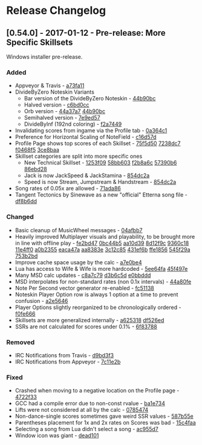 # Release Changelog


## [0.54.0] - 2017-01-12 - Pre-release: More Specific Skillsets

Windows installer pre-release.

### Added
- Appveyor & Travis - [a73fa11](../../../commit/a73fa1109c0f597d95b1e48d1cb2088d80d0b387)
- DivideByZero Noteskin Variants
  - Bar version of the DivideByZero Noteskin - [44b90bc](../../../commit/44b90bc685cbf7acc9131bb344e2ad40b73b2076)
  - Halved version - [c6bd0cc](../../../commit/c6bd0cc4202666535898088098845b0c18c81dd4)
  - Orb version - [44a37a7](../../../commit/44a37a7a511e637e51cab60ab42bc572285a52bd) [44b90bc](../../../commit/44b90bc685cbf7acc9131bb344e2ad40b73b2076)
  - Semihalved version - [7e9ed57](../../../commit/7e9ed571202008f586ef4f97c99aea3a22d9deda)
  - DivideByInf (192nd coloring) - [f2a7449](../../../commit/f2a744948c056d4d0f80ff67f0664d682c06c280)
- Invalidating scores from ingame via the Profile tab - [0a364c1](../../../commit/0a364c14d52b7863ded223c924a487bbb72d4c2d)
- Preference for Horizontal Scaling of NoteField - [c16d57d](../../../commit/c16d57dc784fcb198cb0f35e13ab0a0e8fc79065)
- Profile Page shows top scores of each Skillset - [75f5d50](../../../commit/75f5d50ad8245abfafa64babf7b41e465550ac67) [7238dc7](../../../commit/7238dc7571144f7feab2ff0a87e553b9b5e816c2) [f0468f5](../../../commit/f0468f599163de5039b6ce6f8bfe2bb90a753c3e) [3ce8baa](../../../commit/3ce8baac632f4b5cbc556b9cc9f9e8d572256bc5)
- Skillset categories are split into more specific ones
  - New Technical Skillset - [1253f09](../../../commit/1253f094c08fc77cd2422b1600c53e737c2e73c5) [58bb603](../../../commit/58bb603b0dde34184f70378acb21a2531147aeec) [f2b8a6c](../../../commit/f2b8a6c99c2574941f92724d89c6c5fd907b4a09) [57390b6](../../../commit/57390b62ab89b901e627467201412e43aabdcefd) [86ebd28](../../../commit/86ebd288474aa49d758159f0043679354d674283)
  - Jack is now JackSpeed & JackStamina - [854dc2a](../../../commit/854dc2a418691b8b10ce773d86d51fed72fff917)
  - Speed is now Stream, Jumpstream & Handstream - [854dc2a](../../../commit/854dc2a418691b8b10ce773d86d51fed72fff917)
- Song rates of 0.05x are allowed - [71ada86](../../../commit/71ada86739b8cf215fac46c744d279664b9a8b5c)
- Tangent Tectonics by Sinewave as a new "official" Etterna song file - [df8b6dd](../../../commit/df8b6dde151e05f2cdcca43db7c317f0255b31bf) 
### Changed
- Basic cleanup of MusicWheel messages - [04afbb7](../../../commit/04afbb766886e3c7342d6c5f1c91acce0ae10141)
- Heavily improved Multiplayer visuals and playability, to be brought more in line with offline play - [fe2bd47](../../../commit/fe2bd473784f50e32389d6b17d1deaf76b1146d8) [0bc44b5](../../../commit/0bc44b5d06dd8d41fabfa1677c25e143a4b19642) [aa10d39](../../../commit/aa10d39c792254989a868c3a95bbb3e2ab490a09) [8d12f9c](../../../commit/8d12f9ccfc8d530542556b649c553bff0e192594) [9360c18](../../../commit/9360c188c8974c10dfc4a3a2e60eddd83e3aed1e) [11e4ff0](../../../commit/11e4ff0eabde24a97249151642bef3452b5e58a0) [a0b2355](../../../commit/a0b23551889de73d11e0e3b183022f0dde0a0e33) [eaca47a](../../../commit/eaca47a2220882246f562027c0472405dfc848cf) [aa8383e](../../../commit/aa8383e170a4419262306613b42f0a2fb9501394) [3c12c85](../../../commit/3c12c855b16482f92ff80d308d781bed3741174f) [431ef6b](../../../commit/431ef6b4028a6e5a106c35a8b5cc3cf6868bf8db) [ffe1856](../../../commit/ffe18561815b2a8201a7711778ce7b51e3077fd0) [545f29a](../../../commit/545f29a550503d9a185cb98a4db44aa498b700bb) [753b2bd](../../../commit/753b2bd50591e37c58151d61e6c3af6611fab80b)
- Improve cache space usage by the calc - [a7e0be4](../../../commit/a7e0be41b1667e49d8e99817ade92519323d5cbd)
- Lua has access to Wife & Wife is more hardcoded - [5ee64fa](../../../commit/5ee64fa06b08393f24bb9623f7f6c4b0618d991b) [45f497e](../../../commit/45f497ea176dfe3717bac7b1c197475e67631ede)
- Many MSD calc updates - [c8a7c79](../../../commit/c8a7c79563a526805b81ab6df52d22b6db80aca2) [d3b6c5d](../../../commit/d3b6c5db3933975b78e65728a0ea41a30f943e83) [e0bbddd](../../../commit/e0bbddd3c0ca0ecd8e7f8792eb1c9a27a5e51325)
- MSD interpolates for non-standard rates (non 0.1x intervals) - [44a80fe](../../../commit/44a80fe662160af2724f9dbce68a3afb82548fe6)
- Note Per Second vector generator re-enabled - [fc51138](../../../commit/fc5113849066669dca22a64268300c58b10656e8)
- Noteskin Player Option row is always 1 option at a time to prevent confusion - [a2e5646](../../../commit/a2e5646fd7cf5d8b814f2e98e0c66777151aff05)
- Player Options slightly reorganized to be chronologically ordered - [f0fe666](../../../commit/f0fe666e249758f332e93eea47647e9551acc283)
- Skillsets are more generalized internally - [a625318](../../../commit/a625318b6b61a805482ba57379abb9e7a10505a7) [df526ed](../../../commit/df526ed9399504fbacfb841df0e037fea80203c3)
- SSRs are not calculated for scores under 0.1% - [6f83788](../../../commit/6f837887594bead76392018dc864922b4056f3c3)
### Removed
- IRC Notifications from Travis - [d9bd3f3](../../../commit/d9bd3f3b01f76da959381011fbc7df83c6453d7e)
- IRC Notifications from Appveyor - [7c11e2b](../../../commit/7c11e2b4588a486e076b26c14bbd2f62c85448a3)
### Fixed
- Crashed when moving to a negative location on the Profile page - [4722f33](../../../commit/4722f33e95eb4fe2d6a2ead4996909964d3aa87b)
- GCC had a compile error due to non-const rvalue - [ba1e734](../../../commit/ba1e734f628e97f080f6b8b2bfc23496225d1473)
- Lifts were not considered at all by the calc - [0785474](../../../commit/0785474a34a784492dc9bff39eed14c0f3068684)
- Non-dance-single scores sometimes gave weird SSR values - [587b55e](../../../commit/587b55e9a55cec51efa09698ea17fa1431612c6a)
- Parentheses placement for 1x and 2x rates on Scores was bad - [15c4faa](../../../commit/15c4faa2bdab741279ec52cece45e4cec56bf3d1)
- Selecting a song from Lua didn't select a song - [ac955d7](../../../commit/ac955d7acc1b49bfd6bfa68d6964fbd8df476df4)
- Window icon was giant - [dead101](../../../commit/dead101d49beba0158d6b3740191585a4b55bd3f)